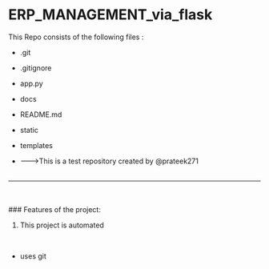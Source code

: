 # ERP_MANAGEMENT_via_flask
This Repo consists of the following files :
- .git
- .gitignore
- app.py
- docs
- README.md
- static
- templates




- --->This is a test repository created by @prateek271
<br><br>
---
<br><br>###	Features of the project:
<br>
1. This project is automated
<br>


- uses git